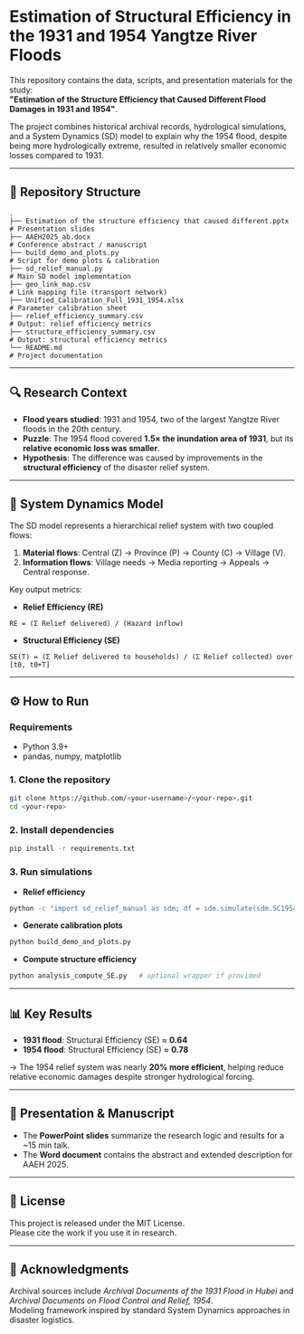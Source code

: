 # Estimation of Structural Efficiency in the 1931 and 1954 Yangtze River Floods

This repository contains the data, scripts, and presentation materials for the study:  
**"Estimation of the Structure Efficiency that Caused Different Flood Damages in 1931 and 1954"**.

The project combines historical archival records, hydrological simulations, and a System Dynamics (SD) model to explain why the 1954 flood, despite being more hydrologically extreme, resulted in relatively smaller economic losses compared to 1931.

---

## 📂 Repository Structure

```
.
├── Estimation of the structure efficiency that caused different.pptx   # Presentation slides
├── AAEH2025_ab.docx                                                    # Conference abstract / manuscript
├── build_demo_and_plots.py                                             # Script for demo plots & calibration
├── sd_relief_manual.py                                                 # Main SD model implementation
├── geo_link_map.csv                                                    # Link mapping file (transport network)
├── Unified_Calibration_Full_1931_1954.xlsx                             # Parameter calibration sheet
├── relief_efficiency_summary.csv                                       # Output: relief efficiency metrics
├── structure_efficiency_summary.csv                                    # Output: structural efficiency metrics
└── README.md                                                           # Project documentation
```

---

## 🔍 Research Context

- **Flood years studied**: 1931 and 1954, two of the largest Yangtze River floods in the 20th century.  
- **Puzzle**: The 1954 flood covered **1.5× the inundation area of 1931**, but its **relative economic loss was smaller**.  
- **Hypothesis**: The difference was caused by improvements in the **structural efficiency** of the disaster relief system.  

---

## 🧩 System Dynamics Model

The SD model represents a hierarchical relief system with two coupled flows:

1. **Material flows**: Central (Z) → Province (P) → County (C) → Village (V).  
2. **Information flows**: Village needs → Media reporting → Appeals → Central response.  

Key output metrics:

- **Relief Efficiency (RE)**
```
RE = (Σ Relief delivered) / (Hazard inflow)
```

- **Structural Efficiency (SE)**
```
SE(T) = (Σ Relief delivered to households) / (Σ Relief collected) over [t0, t0+T]
```

---

## ⚙️ How to Run

### Requirements
- Python 3.9+
- pandas, numpy, matplotlib

### 1. Clone the repository
```bash
git clone https://github.com/<your-username>/<your-repo>.git
cd <your-repo>
```

### 2. Install dependencies
```bash
pip install -r requirements.txt
```

### 3. Run simulations

- **Relief efficiency**
```bash
python -c "import sd_relief_manual as sdm; df = sdm.simulate(sdm.SC1954); print(df.head())"
```

- **Generate calibration plots**
```bash
python build_demo_and_plots.py
```

- **Compute structure efficiency**
```bash
python analysis_compute_SE.py   # optional wrapper if provided
```

---

## 📊 Key Results

- **1931 flood**: Structural Efficiency (SE) ≈ **0.64**  
- **1954 flood**: Structural Efficiency (SE) ≈ **0.78**  

→ The 1954 relief system was nearly **20% more efficient**, helping reduce relative economic damages despite stronger hydrological forcing.

---

## 📑 Presentation & Manuscript

- The **PowerPoint slides** summarize the research logic and results for a ~15 min talk.  
- The **Word document** contains the abstract and extended description for AAEH 2025.  

---

## 📜 License

This project is released under the MIT License.  
Please cite the work if you use it in research.

---

## 🙏 Acknowledgments

Archival sources include *Archival Documents of the 1931 Flood in Hubei* and *Archival Documents on Flood Control and Relief, 1954*.  
Modeling framework inspired by standard System Dynamics approaches in disaster logistics.
